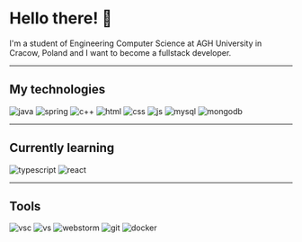 # Hello there! 👋

I'm a student of Engineering Computer Science at AGH University in Cracow, Poland and I want to become a fullstack developer.

---

## My technologies
![java](https://github.com/Konrad44444/Konrad44444/assets/116802313/8c75639f-b68c-4eb4-b457-820525a74282)
![spring](https://github.com/Konrad44444/Konrad44444/assets/116802313/98b08423-2432-4bf3-b7a3-5a65f0842584)
![c++](https://github.com/Konrad44444/Konrad44444/assets/116802313/e748b476-5612-44f1-a041-ed112eeb625d)
![html](https://github.com/Konrad44444/Konrad44444/assets/116802313/27d510a2-7f27-4e77-9ac3-bdf1ea18f8ec)
![css](https://github.com/Konrad44444/Konrad44444/assets/116802313/95b1999d-5362-4c9a-96bc-18b56e0c2480)
![js](https://github.com/Konrad44444/Konrad44444/assets/116802313/bc210b7c-a69f-4eb8-bad9-63901f3953b8)
![mysql](https://github.com/Konrad44444/Konrad44444/assets/116802313/7d1dd9a6-9cc1-49c7-962b-ff0f2cf4e3af)
![mongodb](https://github.com/Konrad44444/Konrad44444/assets/116802313/d421ed9f-7cf7-4f4e-9c4d-3dcdb4face24)

---

## Currently learning
![typescript](https://github.com/Konrad44444/Konrad44444/assets/116802313/a28039b8-5cd1-48d7-9864-2d7b83742597)
![react](https://github.com/Konrad44444/Konrad44444/assets/116802313/b8b3d357-0e4e-4647-a0df-5db67c7a7222)

---

## Tools
![vsc](https://github.com/Konrad44444/Konrad44444/assets/116802313/ec1589a2-9837-4c3b-8119-92f227c1740e)
![vs](https://github.com/Konrad44444/Konrad44444/assets/116802313/b2a6b682-1e03-4c19-90fe-854a77ec332c)
![webstorm](https://github.com/Konrad44444/Konrad44444/assets/116802313/bd3c88d9-a65e-428b-9296-2937af3d2773)
![git](https://github.com/Konrad44444/Konrad44444/assets/116802313/6c90728d-d314-4001-9bf4-3a2a8058bf28)
![docker](https://github.com/Konrad44444/Konrad44444/assets/116802313/9ed1ff24-24d9-498f-a4ab-0913085ebe9a)

<!--
**Konrad44444/Konrad44444** is a ✨ _special_ ✨ repository because its `README.md` (this file) appears on your GitHub profile.

Here are some ideas to get you started:

- 🔭 I’m currently working on ...
- 🌱 I’m currently learning ...
- 👯 I’m looking to collaborate on ...
- 🤔 I’m looking for help with ...
- 💬 Ask me about ...
- 📫 How to reach me: ...
- 😄 Pronouns: ...
- ⚡ Fun fact: ...
-->
